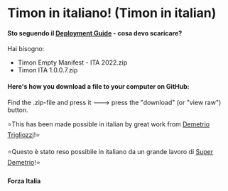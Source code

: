 # Timon in italiano! (Timon in italian)


#### Sto seguendo il [Deployment Guide](https://github.com/Erithano/Timon-Your-FAQ-bot-for-Microsoft-Teams/wiki/Deployment-Guide) - cosa devo scaricare?
Hai bisogno:
* Timon Empty Manifest - ITA 2022.zip
* Timon ITA 1.0.0.7.zip
#### Here's how you download a file to your computer on GitHub:
Find the .zip-file and press it 🡒 press the "download" (or "view raw") button.


⭐This has been made possible in italian by great work from [Demetrio Trigliozzi](https://www.linkedin.com/in/demetrio-trigliozzi-106a1215/)!⭐

⭐Questo è stato reso possibile in italiano da un grande lavoro di [Super Demetrio](https://www.linkedin.com/in/demetrio-trigliozzi-106a1215/)!⭐

#### Forza Italia 
